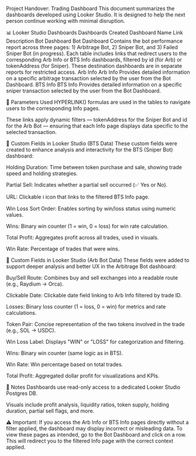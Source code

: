 Project Handover: Trading Dashboard
This document summarizes the dashboards developed using Looker Studio. It is designed to help the next person continue working with minimal disruption.

📊 Looker Studio Dashboards
Dashboards Created
Dashboard Name	Link	Description
Bot Dashboard	Bot Dashboard	Contains the bot performance report across three pages: 1) Arbitrage Bot, 2) Sniper Bot, and 3) Failed Sniper Bot (in progress). Each table includes links that redirect users to the corresponding Arb Info or BTS Info dashboards, filtered by id (for Arb) or tokenAddress (for Sniper). These destination dashboards are in separate reports for restricted access.
Arb Info	Arb Info	Provides detailed information on a specific arbitrage transaction selected by the user from the Bot Dashboard.
BTS Info	BTS Info	Provides detailed information on a specific sniper transaction selected by the user from the Bot Dashboard.

🧩 Parameters Used
HYPERLINK() formulas are used in the tables to navigate users to the corresponding Info pages.

These links apply dynamic filters — tokenAddress for the Sniper Bot and id for the Arb Bot — ensuring that each Info page displays data specific to the selected transaction.

📐 Custom Fields in Looker Studio (BTS Data)
These custom fields were created to enhance analysis and interactivity for the BTS (Sniper Bot) dashboard:

Holding Duration: Time between token purchase and sale, showing trade speed and holding strategies.

Partial Sell: Indicates whether a partial sell occurred (✅ Yes or No).

URL: Clickable ℹ️ icon that links to the filtered BTS Info page.

Win Loss Sort Order: Enables sorting by win/loss status using numeric values.

Wins: Binary win counter (1 = win, 0 = loss) for win rate calculation.

Total Profit: Aggregates profit across all trades, used in visuals.

Win Rate: Percentage of trades that were wins.

📐 Custom Fields in Looker Studio (Arb Bot Data)
These fields were added to support deeper analysis and better UX in the Arbitrage Bot dashboard:

Buy/Sell Route: Combines buy and sell exchanges into a readable route (e.g., Raydium → Orca).

Clickable Date: Clickable date field linking to Arb Info filtered by trade ID.

Losses: Binary loss counter (1 = loss, 0 = win) for metrics and rate calculations.

Token Pair: Concise representation of the two tokens involved in the trade (e.g., SOL → USDC).

Win Loss Label: Displays "WIN" or "LOSS" for categorization and filtering.

Wins: Binary win counter (same logic as in BTS).

Win Rate: Win percentage based on total trades.

Total Profit: Aggregated dollar profit for visualizations and KPIs.

📌 Notes
Dashboards use read-only access to a dedicated Looker Studio Postgres DB.

Visuals include profit analysis, liquidity ratios, token supply, holding duration, partial sell flags, and more.

⚠️ Important: If you access the Arb Info or BTS Info pages directly without a filter applied, the dashboard may display incorrect or misleading data.
To view these pages as intended, go to the Bot Dashboard and click on a row. This will redirect you to the filtered Info page with the correct context applied.

